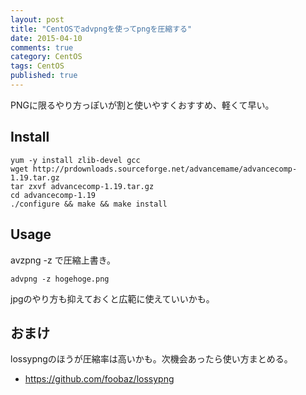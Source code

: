 ```yaml
---
layout: post
title: "CentOSでadvpngを使ってpngを圧縮する"
date: 2015-04-10
comments: true
category: CentOS
tags: CentOS
published: true
---
```


PNGに限るやり方っぽいが割と使いやすくおすすめ、軽くて早い。

## Install

```
yum -y install zlib-devel gcc
wget http://prdownloads.sourceforge.net/advancemame/advancecomp-1.19.tar.gz
tar zxvf advancecomp-1.19.tar.gz
cd advancecomp-1.19
./configure && make && make install
```

## Usage

avzpng -z で圧縮上書き。

```
advpng -z hogehoge.png
```

jpgのやり方も抑えておくと広範に使えていいかも。

## おまけ

lossypngのほうが圧縮率は高いかも。次機会あったら使い方まとめる。

- <https://github.com/foobaz/lossypng>
